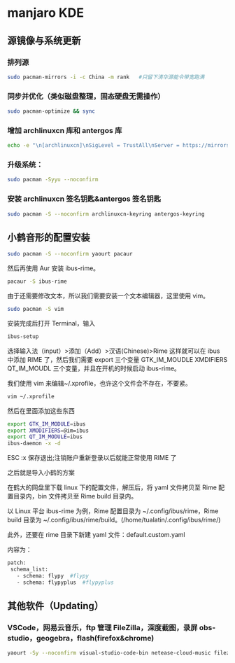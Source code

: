 # manjaro KDE

## 源镜像与系统更新

### 排列源

```sh
sudo pacman-mirrors -i -c China -m rank   #只留下清华源能令带宽跑满
```

### 同步并优化（类似磁盘整理，固态硬盘无需操作）

```sh
sudo pacman-optimize && sync
```

### 增加 archlinuxcn 库和 antergos 库

```sh
echo -e "\n[archlinuxcn]\nSigLevel = TrustAll\nServer = https://mirrors.tuna.tsinghua.edu.cn/archlinuxcn/\$arch\n\n[antergos]\nSigLevel = TrustAll\nServer = https://mirrors.tuna.tsinghua.edu.cn/antergos/\$repo/\$arch\n"|sudo tee -a /etc/pacman.conf
```

### 升级系统：

```sh
sudo pacman -Syyu --noconfirm
```

### 安装 archlinuxcn 签名钥匙&antergos 签名钥匙

```sh
sudo pacman -S --noconfirm archlinuxcn-keyring antergos-keyring
```

## 小鹤音形的配置安装

```sh
sudo pacman -S --noconfirm yaourt pacaur
```

然后再使用 Aur 安装 ibus-rime。

```sh
pacaur -S ibus-rime
```

由于还需要修改文本，所以我们需要安装一个文本编辑器，这里使用 vim。

```sh
sudo pacman -S vim
```

安装完成后打开 Terminal，输入

```sh
ibus-setup
```

选择输入法（input）>添加（Add）>汉语(Chinese)>Rime 这样就可以在 ibus 中添加 RIME 了，然后我们需要 export 三个变量 GTK_IM_MOUDLE XMDIFIERS QT_IM_MOUDL 三个变量，并且在开机的时候启动 ibus-rime。

我们使用 vim 来编辑~/.xprofile，也许这个文件会不存在，不要紧。

```sh
vim ~/.xprofile
```

然后在里面添加这些东西

```sh
export GTK_IM_MODULE=ibus
export XMODIFIERS=@im=ibus
export QT_IM_MODULE=ibus
ibus-daemon -x -d
```

ESC :x 保存退出;注销账户重新登录以后就能正常使用 RIME 了

之后就是导入小鹤的方案

在鹤大的网盘里下载 linux 下的配置文件，解压后，将 yaml 文件拷贝至 Rime 配置目录内，bin 文件拷贝至 Rime build 目录内。

以 Linux 平台 ibus-rime 为例，Rime 配置目录为 ~/.config/ibus/rime，Rime build 目录为 ~/.config/ibus/rime/build。(/home/tualatin/.config/ibus/rime/)

此外，还要在 rime 目录下新建 yaml 文件：default.custom.yaml

内容为：

```sh
patch:
 schema_list:
   - schema: flypy  #flypy
   - schema: flypyplus  #flypyplus
```

## 其他软件（Updating）

### VSCode，网易云音乐，ftp 管理 FileZilla，深度截图，录屏 obs-studio，geogebra，flash(firefox&chrome)

```sh
yaourt -Sy --noconfirm visual-studio-code-bin netease-cloud-music filezilla deepin-screenshot obs-studio geogebra flashplugin pepper-flash
```
